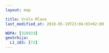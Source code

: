 ```yaml
---
layout: map

title: Vrelo Mlave
last_modified_at: 2018-05-19T23:04:03+02:00

WDPA: [328933]
geoSrbija:
  L1_183: [72]
---
```

